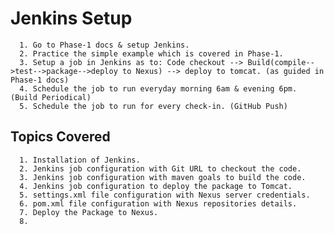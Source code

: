 # Jenkins Setup

      1. Go to Phase-1 docs & setup Jenkins.
      2. Practice the simple example which is covered in Phase-1.
      3. Setup a job in Jenkins as to: Code checkout --> Build(compile-->test-->package-->deploy to Nexus) --> deploy to tomcat. (as guided in Phase-1 docs)
      4. Schedule the job to run everyday morning 6am & evening 6pm. (Build Periodical)
      5. Schedule the job to run for every check-in. (GitHub Push)
      
      
      
## Topics Covered

      1. Installation of Jenkins.
      2. Jenkins job configuration with Git URL to checkout the code.
      3. Jenkins job configuration with maven goals to build the code.
      4. Jenkins job configuration to deploy the package to Tomcat.
      5. settings.xml file configuration with Nexus server credentials.
      6. pom.xml file configuration with Nexus repositories details.
      7. Deploy the Package to Nexus.
      8. 
      
